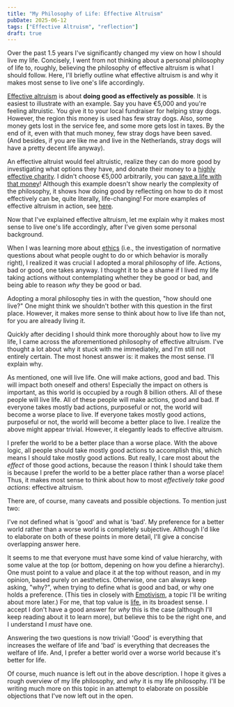 ```yaml
---
title: "My Philosophy of Life: Effective Altruism"
pubDate: 2025-06-12
tags: ["Effective Altruism", "reflection"]
draft: true
---
```


Over the past 1.5 years I've significantly changed my view on how I should live my life. Concisely, I went from not thinking about a personal philosophy of life to, roughly, believing the philosophy of effective altruism is what I should follow. Here, I'll briefly outline what effective altruism is and why it makes most sense to live one's life accordingly.

[Effective altruism](https://www.givingwhatwecan.org/what-is-effective-altruism) is about **doing good as effectively as possible**. It is easiest to illustrate with an example. Say you have €5,000 and you're feeling altruistic. You give it to your local fundraiser for helping stray dogs. However, the region this money is used has few stray dogs. Also, some money gets lost in the service fee, and some more gets lost in taxes. By the end of it, even with that much money, few stray dogs have been saved. (And besides, if you are like me and live in the Netherlands, stray dogs will have a pretty decent life anyway).

An effective altruist would feel altruistic, realize they can do more good by investigating what options they have, and donate their money to a [highly effective charity](https://www.givewell.org/all-grants-fund). I didn't choose €5,000 arbitrarily, you can [save a life with that money](https://www.givewell.org/impact-estimates#Impact_metrics_for_grants_to_GiveWells_top_charities)! Although this example doesn't show nearly the complexity of the philosophy, it shows how doing good by reflecting on how to do it most effectively can be, quite literally, life-changing! For more examples of effective altruism in action, see [here](https://www.givingwhatwecan.org/what-is-effective-altruism#effective-altruism-as-a-research-field). 

Now that I've explained effective altruism, let me explain why it makes most sense to live one's life accordingly, after I've given some personal background.

When I was learning more about [ethics](https://en.wikipedia.org/wiki/Ethics) (i.e., the investigation of normative questions about what people ought to do or which behavior is morally right), I realized it was crucial I adopted a moral philosophy of life. Actions, bad or good, one takes anyway. I thought it to be a shame if I lived my life taking actions without contemplating whether they be good or bad, and being able to reason *why* they be good or bad.

Adopting a moral philosophy ties in with the question, "how should one live?" One might think we shouldn't bother with this question in the first place. However, it makes more sense to think about how to live life than not, for you are already living it.

Quickly after deciding I should think more thoroughly about how to live my life, I came across the aforementioned philosophy of effective altruism. I've thought a lot about why it stuck with me immediately, and I'm still not entirely certain. The most honest answer is: it makes the most sense. I'll explain why. 

As mentioned, one will live life. One will make actions, good and bad. This will impact both oneself and others! Especially the impact on others is important, as this world is occupied by a rough 8 billion others. All of these people will live life. All of these people will make actions, good and bad. If everyone takes mostly bad actions, purposeful or not, the world will become a worse place to live. If everyone takes mostly good actions, purposeful or not, the world will become a better place to live. I realize the above might appear trivial. However, it elegantly leads to effective altruism.

I prefer the world to be a better place than a worse place. With the above logic, all people should take mostly good actions to accomplish this, which means I should take mostly good actions. But really, I care most about the *effect* of those good actions, because the reason I think I should take them is because I prefer the world to be a better place rather than a worse place! Thus, it makes most sense to think about how to most *effectively take good actions*: effective altruism. 

There are, of course, many caveats and possible objections. To mention just two:

I've not defined what is 'good' and what is 'bad'. My preference for a better world rather than a worse world is completely subjective. Although I'd like to elaborate on both of these points in more detail, I'll give a concise overlapping answer here.

It seems to me that everyone must have some kind of value hierarchy, with some value at the top (or bottom, depening on how you define a hierarchy). One must point to a value and place it at the top without reason, and in my opinion, based purely on aesthetics. Otherwise, one can always keep asking, "why?", when trying to define what is good and bad, or why one holds a preference. (This ties in closely with [Emotivism](https://en.wikipedia.org/wiki/Emotivism), a topic I'll be writing about more later.) For me, that top value is [life](https://en.wikipedia.org/wiki/Life), in its broadest sense. I accept I don't have a good answer for *why* this is the case (although I'll keep reading about it to learn more), but believe this to be the right one, and I understand I *must* have one. 

Answering the two questions is now trivial! 'Good' is everything that increases the welfare of life and 'bad' is everything that decreases the welfare of life. And, I prefer a better world over a worse world because it's better for life.

Of course, much nuance is left out in the above description. I hope it gives a rough overview of my life philosophy, and *why* it is my life philosophy. I'll be writing much more on this topic in an attempt to elaborate on possible objections that I've now left out in the open. 